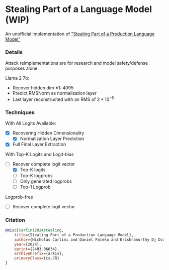 # Stealing Part of a Language Model (WIP)
An unofficial implementation of ["Stealing Part of a Production Language Model"](https://arxiv.org/abs/2403.06634)

### Details
Attack reimplementations are for research and model safety/defense purposes alone.

Llama 2 7b:
- Recover hidden dim $\pm 1$: 4095
- Predict RMSNorm as normalization layer
- Last layer reconstructed with an RMS of $2 * 10^{-5}$

### Techniques
With All Logits Available:
- [x] Recovering Hidden Dimensionality
    - [x] Normalization Layer Prediction
- [x] Full Final Layer Extraction

With Top-K Logits and Logit-bias
- [ ] Recover complete logit vector
    - [x] Top-K logits
    - [ ] Top-K logprobs
    - [ ] Only generated logprobs  
    - [ ] Top-1 Logprob

Logprob-free
- [ ] Recover complete logit vector


### Citation
```bibtex
@misc{carlini2024stealing,
    title={Stealing Part of a Production Language Model}, 
    author={Nicholas Carlini and Daniel Paleka and Krishnamurthy Dj Dvijotham and Thomas Steinke and Jonathan Hayase and A. Feder Cooper and Katherine Lee and Matthew Jagielski and Milad Nasr and Arthur Conmy and Eric Wallace and David Rolnick and Florian Tramèr},
    year={2024},
    eprint={2403.06634},
    archivePrefix={arXiv},
    primaryClass={cs.CR}
}
```
